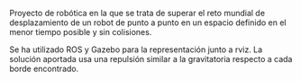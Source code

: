 Proyecto de robótica en la que se trata de superar el reto mundial de desplazamiento de un robot de punto a punto en un espacio definido en el menor tiempo posible y sin colisiones.

Se ha utilizado ROS y Gazebo para la representación junto a rviz. La solución aportada usa una repulsión similar a la gravitatoria respecto a cada borde encontrado.

